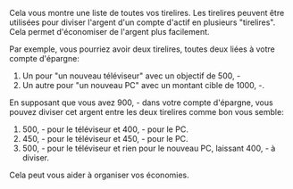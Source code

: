 Cela vous montre une liste de toutes vos tirelires. Les tirelires peuvent être utilisées pour diviser l'argent d'un compte d'actif en plusieurs "tirelires". Cela permet d'économiser de l'argent plus facilement.

Par exemple, vous pourriez avoir deux tirelires, toutes deux liées à votre compte d'épargne:

1. Un pour "un nouveau téléviseur" avec un objectif de 500, -
2. Un autre pour "un nouveau PC" avec un montant cible de 1000, -.

En supposant que vous avez 900, - dans votre compte d'épargne, vous pouvez diviser cet argent entre les deux tirelires comme bon vous semble:

1. 500, - pour le téléviseur et 400, - pour le PC.
2. 450, - pour le téléviseur et 450, - pour le PC.
3. 500, - pour le téléviseur et rien pour le nouveau PC, laissant 400, - à diviser.

Cela peut vous aider à organiser vos économies.